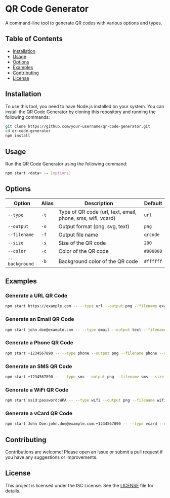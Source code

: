 # QR Code Generator

A command-line tool to generate QR codes with various options and types.

## Table of Contents

- [Installation](#installation)
- [Usage](#usage)
- [Options](#options)
- [Examples](#examples)
- [Contributing](#contributing)
- [License](#license)

## Installation

To use this tool, you need to have Node.js installed on your system. You can install the QR Code Generator by cloning this repository and running the following commands:

```sh
git clone https://github.com/your-username/qr-code-generator.git
cd qr-code-generator
npm install
```

## Usage

Run the QR Code Generator using the following command:

```sh
npm start <data> -- [options]
```

## Options

| Option        | Alias | Description                                                                 | Default     |
|---------------|-------|-----------------------------------------------------------------------------|-------------|
| `--type`      | `-t`  | Type of QR code (url, text, email, phone, sms, wifi, vcard)                 | `url`       |
| `--output`    | `-o`  | Output format (png, svg, text)                                              | `png`       |
| `--filename`  | `-f`  | Output file name                                                            | `qrcode`    |
| `--size`      | `-s`  | Size of the QR code                                                         | `200`       |
| `--color`     | `-c`  | Color of the QR code                                                        | `#000000`   |
| `--background`| `-b`  | Background color of the QR code                                             | `#ffffff`   |

## Examples

### Generate a URL QR Code

```sh
npm start https://example.com -- --type url --output png --filename example --size 300 --color #ff0000 --background #ffffff
```

### Generate an Email QR Code

```sh
npm start john.doe@example.com -- --type email --output text --filename email --size 200 --color #0000ff --background #ffffff
```

### Generate a Phone QR Code

```sh
npm start +1234567890 -- --type phone --output png --filename phone --size 200 --color #000000 --background #ffffff
```

### Generate an SMS QR Code

```sh
npm start +1234567890 -- --type sms --output png --filename sms --size 200 --color #000000 --background #ffffff
```

### Generate a WiFi QR Code

```sh
npm start ssid:password:WPA -- --type wifi --output png --filename wifi --size 200 --color #000000 --background #ffffff
```

### Generate a vCard QR Code

```sh
npm start John Doe:john.doe@example.com:+1234567890 -- --type vcard --output png --filename vcard --size 200 --color #000000 --background #ffffff
```

## Contributing

Contributions are welcome! Please open an issue or submit a pull request if you have any suggestions or improvements.

## License

This project is licensed under the ISC License. See the [LICENSE](LICENSE) file for details.
